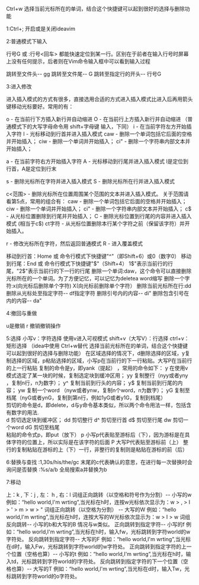 ﻿
Ctrl+w  选择当前光标所在的单词，结合这个快捷键可以起到很好的选择与删除功能

1:Ctrl+;  开启或是关闭ideavim

2:普通模式下输入 

行号G 或 :行号<回车> 都能快速定位到某一行。区别在于前者在输入行号时屏幕上没有任何提示，后者则在Vim命令输入框中可以看到输入过程

跳转至文件头-- gg
跳转至文件尾-- G
跳转至指定行的开头-- 行号G

3:进入修改


进入插入模式的方式有很多，直接选用合适的方式进入插入模式比进入后再用箭头键移动光标要好。常用的有：
 
o - 在当前行下方插入新行并自动缩进 
O - 在当前行上方插入新行并自动缩进 （普通模式下的大写字母命令用 shift+字母键 输入，下同） 
i - 在当前字符左方开始插入字符
I - 光标移动到行首并进入插入模式
caw - 删除一个单词包括它后面的空格并开始插入； 
ciw - 删除一个单词并开始插入； 
ci" - 删除一个字符串内部文本并开始插入； 

a - 在当前字符右方开始插入字符
A - 光标移动到行尾并进入插入模式   I是定位到行首，A是定位到行末

s - 删除光标所在字符并进入插入模式 
S - 删除光标所在行并进入插入模式 

c<范围> - 删除光标所在位置周围某个范围的文本并进入插入模式。
关于范围请看第5点，常用的组合有：
caw - 删除一个单词包括它后面的空格并开始插入； 
ciw - 删除一个单词并开始插入； 
ci" - 删除一个字符串内部文本并开始插入； 
c$ - 从光标位置删除到行尾并开始插入； C - 删除光标位置到行尾的内容并进入插入模式 (相当于c$) 
ct字符 - 从光标位置删除本行某个字符之前（保留该字符）并开始插入。

r - 修改光标所在字符，然后返回普通模式 
R - 进入覆盖模式 

移动到行首：Home 或  命令行模式下快捷键"^"（即Shift+6）或0（数字0）
移动到行尾：End 或 命令行模式下快捷键"$"（Shift+4）    1$"表示当前行的行尾，"2$"表示当前行的下一行的行尾
删除一个单词:daw，这个命令可以直接删除光标所在的一个单词。为了方便记忆，可以记忆为deletea word缩写
删除一个字符:x(向光标后删除单个字符) X(向光标前删除单个字符）
删除当前光标所在行:dd
删除从光标处至指定字符-- df指定字符
删除引号内的内容-- di"
删除包含引号在内的内容-- da"

4:撤回与重做

u是撤销
r 撤销撤销操作

5:选择
小写v：字符选择 使用v进入可视模式
shift+v（大写V）：行选择
ctrl+v：矩形选择 （idea中使用 Ctrl+w替代  选择当前光标所在的单词，结合这个快捷键可以起到很好的选择与删除功能）
在区域选择的情况下，d删除选择的区域，y复制选择的区域，p粘贴选择的区域，小写p在当前行的下一行粘贴。大写P在当前行的上一行粘贴
复制的命令是y，即yank（提起） ，常用的命令如下： 
    y      在使用v模式选定了某一块的时候，复制选定块到缓冲区用； 
    yy    复制整行（nyy或者yny ，复制n行，n为数字）； 
    y^   复制当前到行头的内容； 
    y$    复制当前到行尾的内容； 
    yw   复制一个word （nyw或者ynw，复制n个word，n为数字）； 
    yG    复制至档尾（nyG或者ynG，复制到第n行，例如1yG或者y1G，复制到档尾）      
剪切的命令是d，即delete，d与y命令基本类似，所以两个命令用法一样，包括含有数字的用法.  
    d      剪切选定块到缓冲区； 
    dd    剪切整行 
    d^    剪切至行首 
    d$     剪切至行尾 
    dw    剪切一个word 
    dG     剪切至档尾     
粘贴的命令式p，即put（放下） 
    p      小写p代表贴至游标后（下），因为游标是在具体字符的位置上，所以实际是在该字符的后面 
    P      大写P代表贴至游标前（上） 
    整行的复制粘贴在游标的上（下）一行，非整行的复制则是粘贴在游标的前（后）

6:替换与查找
:1,30s/his/the/gc   末尾的c代表确认的意思，在进行每一次替换时会询问是否替换
:%s/a/b  全局搜索a并替换为b


7:移动

上：k , 下：j , 左： h , 右：l
词组正向跳转（以空格和符号作为分割）-- 小写的w
例如：“hello world,I'm wrting”,当光标在h时，连按w光标依次显示为：w > , > I > ' > m > w > "
词组正向跳转（以空格为分割） -- 大写的W
例如：“hello world,I'm wrting”,当光标在h时，连按大写的W光标依次显示为：w > I > w
词组反向跳转-- 小写的b和大写的B
情况与w类似。
正向跳转到指定字符-- 小写的f
例如：“hello world,I'm wrting”,当光标在h时，输入fw，光标跳转到字符world的w字符处。
反向跳转到指定字符-- 大写的F
例如：“hello world,I'm wrting”,当光标在d时，输入Fw，光标跳转到字符world的w字符处。
正向跳转到指定字符的上一个位置（空格也算）-- 小写的t
例如：“hello world,I'm wrting”,当光标在h时，输入td，光标跳转到字符world的l字符处。
反向跳转到指定字符的下一个位置（空格也算）-- 大写的T
例如：“hello world,I'm wrting”,当光标在d时，输入Tw，光标跳转到字符world的o字符处。
